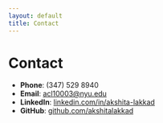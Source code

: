 ```yaml
---
layout: default
title: Contact
---
```


# Contact

- **Phone**: (347) 529 8940
- **Email**: [acl10003@nyu.edu](mailto:acl10003@nyu.edu)
- **LinkedIn**: [linkedin.com/in/akshita-lakkad](https://linkedin.com/in/akshita-lakkad)
- **GitHub**: [github.com/akshitalakkad](https://github.com/akshitalakkad)
